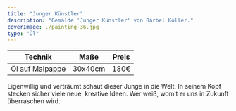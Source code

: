 ```yaml
---
title: "Junger Künstler"
description: "Gemälde 'Junger Künstler' von Bärbel Köller."
coverImage: ./painting-36.jpg
type: "Öl"
---
```


| Technik            | Maße    | Preis |
|--------------------|---------|-------|
| Öl auf Malpappe    | 30x40cm | 180€  |

Eigenwillig und verträumt schaut dieser Junge in die Welt. In seinem Kopf stecken sicher viele neue, kreative Ideen. Wer weiß, womit er uns in Zukunft überraschen wird.